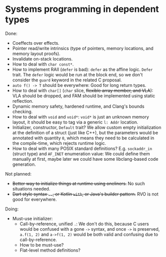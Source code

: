 # Systems programming in dependent types

Done:

* Coeffects over effects.
* Pointer read/write intrinsics (type of pointers, memory locations, and memory layout proofs).
* Invalidate on-stack locations.
* How to deal with `char const*`.
* How to implement RAII (`defer` is bad): `defer` as the affine logic. `Defer` trait. The `defer` logic would be run at
  the block end, so we don't consider the `guard` keyword in the related C proposal.
* `auto f() -> T` should be everywhere: Good for long return types.
* How to deal with `char[]` (`char` slice, ~~flexible array member, and VLA~~): VLA should be dropped, and FAM should be
  implemented using static reflection.
* Dynamic memory safety, hardened runtime, and Clang's bounds checking.
* How to deal with `void` and `void*`: `void*` is just an unknown memory layout, it should be easy to tag via a generic
  `l: Addr` location.
* Initializer, constructor, `Default` trait? We allow custom empty initialization at the definition of a struct (just
  like C++), but the parameters would be annotated with quantity `0`, which means they need to be calculated in the
  compile-time, which rejects runtime logic.
* How to deal with many POSIX standard definitions? E.g. `sockaddr_in` (struct type) and `AF_INET` enumeration value: We
  could define them manually at first, maybe later we could have some libclang-based code generation.

Not planned:

* ~~Better way to initialize things at runtime using oneliners.~~ No such situations needed.
* ~~Dart style syntax `..`, or Kotlin `with`, or Java's builder pattern.~~ RVO is not good for everywhere.

Doing:

* Must-use initializer:
    * Call-by-reference, unified `.`: We don't do this, because C users would be confused with a gone `->` syntax, and
      once `->` is preserved, `a.f(1, 2)` and `a->f(1, 2)` would be both valid and confusing due to call-by-reference.
    * How to be must-use?
    * Flat-level method definitions?
